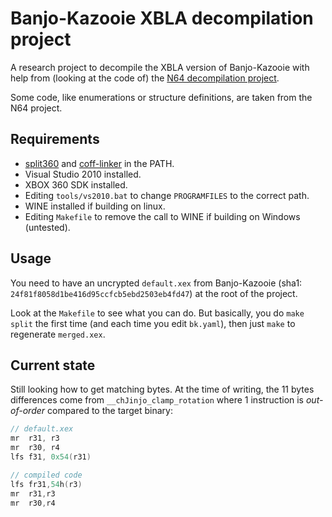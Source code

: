 # Banjo-Kazooie XBLA decompilation project

A research project to decompile the XBLA version of Banjo-Kazooie with help from (looking at the code of) the [N64 decompilation project](https://gitlab.com/banjo.decomp/banjo-kazooie).

Some code, like enumerations or structure definitions, are taken from the N64 project.

## Requirements

* [split360](https://github.com/banjo360/split360) and [coff-linker](https://github.com/banjo360/coff-linker) in the PATH.
* Visual Studio 2010 installed.
* XBOX 360 SDK installed.
* Editing `tools/vs2010.bat` to change `PROGRAMFILES` to the correct path.
* WINE installed if building on linux.
* Editing `Makefile` to remove the call to WINE if building on Windows (untested).

## Usage

You need to have an uncrypted `default.xex` from Banjo-Kazooie (sha1: `24f81f8058d1be416d95ccfcb5ebd2503eb4fd47`) at the root of the project.

Look at the `Makefile` to see what you can do. But basically, you do `make split` the first time (and each time you edit `bk.yaml`), then just `make` to regenerate `merged.xex`.

## Current state

Still looking how to get matching bytes. At the time of writing, the 11 bytes differences come from `__chJinjo_clamp_rotation` where 1 instruction is *out-of-order* compared to the target binary:

```as
// default.xex
mr  r31, r3
mr  r30, r4
lfs f31, 0x54(r31)

// compiled code
lfs fr31,54h(r3)
mr  r31,r3
mr  r30,r4
```
